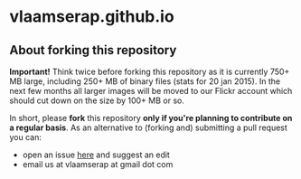 # vlaamserap.github.io

## About forking this repository

**Important!** Think twice before forking this repository as it is currently 750+ MB large, including 250+ MB of binary files (stats for 20 jan 2015). In the next few months all larger images will be moved to our Flickr account which should cut down on the size by 100+ MB or so.

In short, please **fork** this repository **only if you're planning to contribute on a regular basis**. As an alternative to (forking and) submitting a pull request you can:

* open an issue [here](https://github.com/vlaamserap/vlaamserap.github.io/issues) and suggest an edit
* email us at vlaamserap at gmail dot com
